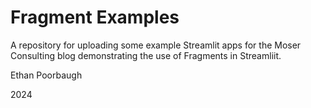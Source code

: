 # Fragment Examples
A repository for uploading some example Streamlit apps for the Moser Consulting blog demonstrating the use of Fragments in Streamliit.

Ethan Poorbaugh

2024
